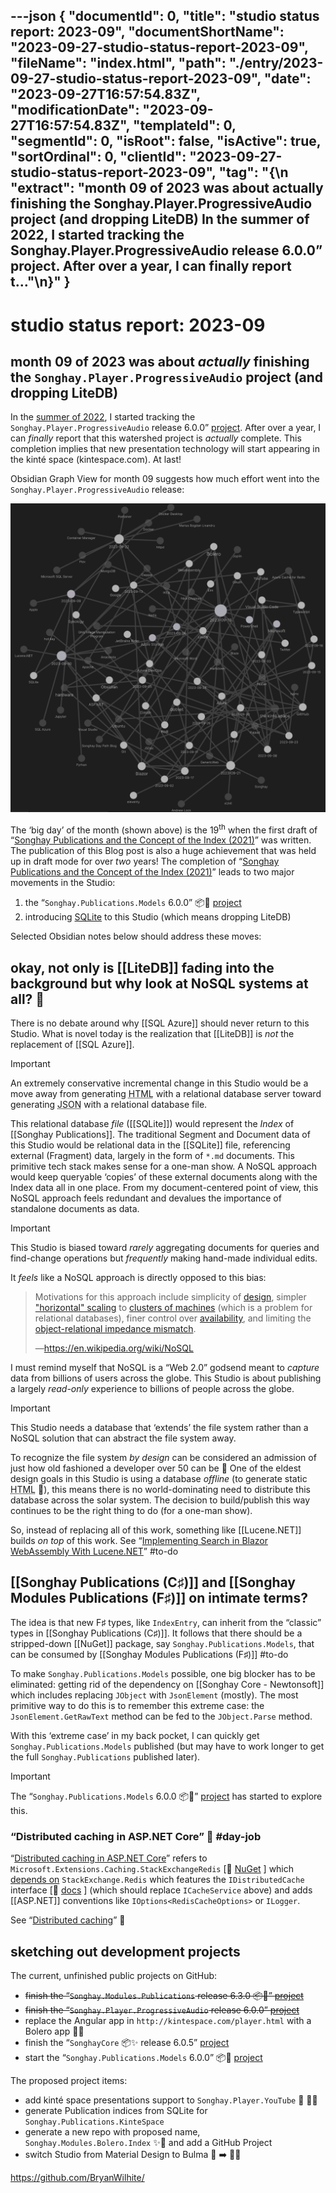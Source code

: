 ---json
{
  "documentId": 0,
  "title": "studio status report: 2023-09",
  "documentShortName": "2023-09-27-studio-status-report-2023-09",
  "fileName": "index.html",
  "path": "./entry/2023-09-27-studio-status-report-2023-09",
  "date": "2023-09-27T16:57:54.83Z",
  "modificationDate": "2023-09-27T16:57:54.83Z",
  "templateId": 0,
  "segmentId": 0,
  "isRoot": false,
  "isActive": true,
  "sortOrdinal": 0,
  "clientId": "2023-09-27-studio-status-report-2023-09",
  "tag": "{\n  \"extract\": \"month 09 of 2023 was about actually finishing the Songhay.Player.ProgressiveAudio project (and dropping LiteDB) In the summer of 2022, I started tracking the Songhay.Player.ProgressiveAudio release 6.0.0” project. After over a year, I can finally report t…\"\n}"
}
---

# studio status report: 2023-09

## month 09 of 2023 was about _actually_ finishing the `Songhay.Player.ProgressiveAudio` project (and dropping LiteDB)

In the [summer of 2022](http://songhayblog.azurewebsites.net/entry/2022-06-26-studio-status-report-2022-06/), I started tracking the `Songhay.Player.ProgressiveAudio` release 6.0.0” [project](https://github.com/users/BryanWilhite/projects/9). After over a year, I can _finally_ report that this watershed project is _actually_ complete. This completion implies that new presentation technology will start appearing in the kinté space (kintespace.com). At last!

Obsidian Graph View for month 09 suggests how much effort went into the `Songhay.Player.ProgressiveAudio` release:

![Obsidian Graph View](../presentation/image/day-path-2023-09-27-10-11-40.png)

The ‘big day’ of the month (shown above) is the 19<sup>th</sup> when the first draft of “[Songhay Publications and the Concept of the Index (2021)](http://songhayblog.azurewebsites.net/entry/2023-09-20-songhay-publications-and-the-concept-of-the-index-2021/)” was written. The publication of this Blog post is also a huge achievement that was held up in draft mode for over _two_ years! The completion of “[Songhay Publications and the Concept of the Index (2021)](http://songhayblog.azurewebsites.net/entry/2023-09-20-songhay-publications-and-the-concept-of-the-index-2021/)” leads to two major movements in the Studio:

1. the “`Songhay.Publications.Models` 6.0.0” 📦🚀 [project](https://github.com/users/BryanWilhite/projects/23/views/1)
2. introducing [SQLite](https://www.sqlite.org) to this Studio (which means dropping LiteDB)

Selected Obsidian notes below should address these moves:

## okay, not only is [[LiteDB]] fading into the background but why look at NoSQL systems at all? 👀

There is no debate around why [[SQL Azure]] should never return to this Studio. What is novel today is the realization that [[LiteDB]] is _not_ the replacement of [[SQL Azure]].

>[!important]
>An extremely conservative incremental change in this Studio would be a move away from generating <acronym title="HyperText Markup Language">HTML</acronym> with a relational database server toward generating <acronym title="JavaScript Object Notation">JSON</acronym> with a relational database file.
>

This relational database _file_ ([[SQLite]]) would represent the _Index_ of [[Songhay Publications]]. The traditional Segment and Document data of this Studio would be relational data in the [[SQLite]] file, referencing external (Fragment) data, largely in the form of `*.md` documents. This primitive tech stack makes sense for a one-man show. A NoSQL approach would keep queryable ‘copies’ of these external documents along with the Index data all in one place. From my document-centered point of view, this NoSQL approach feels redundant and devalues the importance of standalone documents as data.

>[!important]
>This Studio is biased toward _rarely_ aggregating documents for queries and find-change operations but _frequently_ making hand-made individual edits.

It _feels_ like a NoSQL approach is directly opposed to this bias:

>Motivations for this approach include simplicity of [design](https://en.wikipedia.org/wiki/Design "Design"), simpler ["horizontal" scaling](https://en.wikipedia.org/wiki/Horizontal_scaling#Horizontal_(scale_out)_and_vertical_scaling_(scale_up) "Horizontal scaling") to [clusters of machines](https://en.wikipedia.org/wiki/Cluster_computing "Cluster computing") (which is a problem for relational databases), finer control over [availability](https://en.wikipedia.org/wiki/Availability "Availability"), and limiting the [object-relational impedance mismatch](https://en.wikipedia.org/wiki/Object-relational_impedance_mismatch "Object-relational impedance mismatch").
>
>—<https://en.wikipedia.org/wiki/NoSQL>
>

I must remind myself that NoSQL is a “Web 2.0” godsend meant to _capture_ data from billions of users across the globe. This Studio is about publishing a largely _read-only_ experience to billions of people across the globe.

>[!important]
>This Studio needs a database that ‘extends’ the file system rather than a NoSQL solution that can abstract the file system away.
>

To recognize the file system _by design_ can be considered an admission of just how old fashioned a developer over 50 can be 👴 One of the eldest design goals in this Studio is using a database _offline_ (to generate static <acronym title="HyperText Markup Language">HTML</acronym> 👴), this means there is no world-dominating need to distribute this database across the solar system. The decision to build/publish this way continues to be the right thing to do (for a one-man show).

So, instead of replacing all of this work, something like [[Lucene.NET]] builds _on top_ of this work. See “[Implementing Search in Blazor WebAssembly With Lucene.NET](https://www.aaron-powell.com/posts/2019-11-29-implementing-search-in-blazor-webassembly-with-lucenenet/)” #to-do

## [[Songhay Publications (C♯)]] and [[Songhay Modules Publications (F♯)]] on intimate terms?

The idea is that new F♯ types, like `IndexEntry`, can inherit from the “classic” types in [[Songhay Publications (C♯)]]. It follows that there should be a stripped-down [[NuGet]] package, say `Songhay.Publications.Models`, that can be consumed by [[Songhay Modules Publications (F♯)]] #to-do 

To make `Songhay.Publications.Models` possible, one big blocker has to be eliminated: getting rid of the dependency on [[Songhay Core - Newtonsoft]] which includes replacing `JObject` with `JsonElement` (mostly). The most primitive way to do this is to remember this extreme case: the `JsonElement.GetRawText` method can be fed to the `JObject.Parse`  method.

With this ‘extreme case’ in my back pocket, I can quickly get `Songhay.Publications.Models` published (but may have to work longer to get the full `Songhay.Publications` published later).

>[!important]
>The “`Songhay.Publications.Models` 6.0.0 📦🚀” [project](https://github.com/users/BryanWilhite/projects/23) has started to explore this.
>
>

### “Distributed caching in ASP.NET Core” 📖 #day-job

“[Distributed caching in ASP.NET Core](https://learn.microsoft.com/en-us/aspnet/core/performance/caching/distributed?view=aspnetcore-3.1)” refers to `Microsoft.Extensions.Caching.StackExchangeRedis` \[🔗 [NuGet](https://www.nuget.org/packages/Microsoft.Extensions.Caching.StackExchangeRedis/8.0.0-rc.1.23421.29) \] which [depends on](https://github.com/dotnet/aspnetcore/blob/57d703606439dccabec92c2a0d5e4fa618985cd8/src/Caching/StackExchangeRedis/src/Microsoft.Extensions.Caching.StackExchangeRedis.csproj#L17) `StackExchange.Redis` which features the `IDistributedCache` interface \[📖 [docs](https://learn.microsoft.com/en-us/dotnet/api/microsoft.extensions.caching.distributed.idistributedcache?view=dotnet-plat-ext-7.0) \] (which should replace `ICacheService` above) and adds [[ASP.NET]] conventions like `IOptions<RedisCacheOptions>` or `ILogger`.

See “[Distributed caching](https://learn.microsoft.com/en-us/dotnet/core/extensions/caching#distributed-caching)” 📖

## sketching out development projects

The current, unfinished public projects on GitHub:

- ~~finish the “`Songhay.Modules.Publications` release 6.3.0 📦🚀” [project](https://github.com/users/BryanWilhite/projects/21)~~
- ~~finish the “`Songhay.Player.ProgressiveAudio` release 6.0.0” [project](https://github.com/users/BryanWilhite/projects/9)~~
- replace the Angular app in `http://kintespace.com/player.html` with a Bolero app 🚜🔥
- finish the “`SonghayCore` 📦✨ release 6.0.5” [project](https://github.com/users/BryanWilhite/projects/7)
- start the “`Songhay.Publications.Models` 6.0.0” 📦🚀 [project](https://github.com/users/BryanWilhite/projects/23/views/1)

The proposed project items:

- add kinté space presentations support to `Songhay.Player.YouTube` 🔨 🚜✨
- generate Publication indices from SQLite for `Songhay.Publications.KinteSpace`
- generate a new repo with proposed name, `Songhay.Modules.Bolero.Index` ✨🚧 and add a GitHub Project
- switch Studio from Material Design to Bulma 💄 ➡️ 💄✨

<https://github.com/BryanWilhite/>
